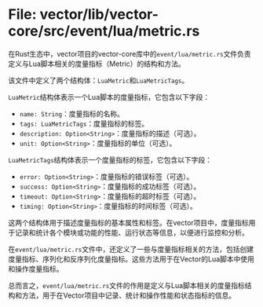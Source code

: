 # File: vector/lib/vector-core/src/event/lua/metric.rs

在Rust生态中，vector项目的vector-core库中的`event/lua/metric.rs`文件负责定义与Lua脚本相关的度量指标（Metric）的结构和方法。

该文件中定义了两个结构体：`LuaMetric`和`LuaMetricTags`。

`LuaMetric`结构体表示一个Lua脚本的度量指标，它包含以下字段：

- `name: String`：度量指标的名称。
- `tags: LuaMetricTags`：度量指标的标签。
- `description: Option<String>`：度量指标的描述（可选）。
- `unit: Option<String>`：度量指标的单位（可选）。

`LuaMetricTags`结构体表示一个度量指标的标签，它包含以下字段：

- `error: Option<String>`：度量指标的错误标签（可选）。
- `success: Option<String>`：度量指标的成功标签（可选）。
- `timeout: Option<String>`：度量指标的超时标签（可选）。
- `timing: Option<String>`：度量指标的时间标签（可选）。

这两个结构体用于描述度量指标的基本属性和标签。在vector项目中，度量指标用于记录和统计各个模块或功能的性能、运行状态等信息，以便进行监控和分析。

在`event/lua/metric.rs`文件中，还定义了一些与度量指标相关的方法，包括创建度量指标、序列化和反序列化度量指标。这些方法用于在Vector的Lua脚本中使用和操作度量指标。

总而言之，`event/lua/metric.rs`文件的作用是定义与Lua脚本相关的度量指标结构和方法，用于在Vector项目中记录、统计和操作性能和状态指标的信息。


